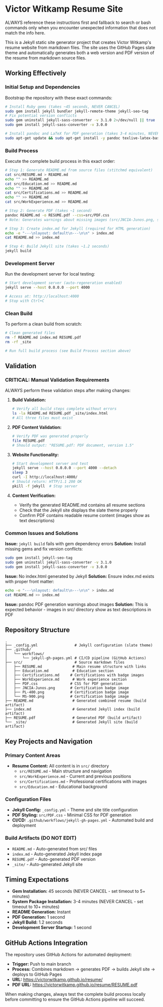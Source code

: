 # Victor Witkamp Resume Site

ALWAYS reference these instructions first and fallback to search or bash commands only when you encounter unexpected information that does not match the info here.

This is a Jekyll static site generator project that creates Victor Witkamp's resume website from markdown files. The site uses the GitHub Pages slate theme and automatically generates both a web version and PDF version of the resume from markdown source files.

## Working Effectively

### Initial Setup and Dependencies
Bootstrap the repository with these exact commands:

```bash
# Install Ruby gems (takes ~45 seconds, NEVER CANCEL)
sudo gem install jekyll bundler jekyll-remote-theme jekyll-seo-tag
# Fix potential version conflicts
sudo gem uninstall jekyll-sass-converter -v 3.1.0 2>/dev/null || true
sudo gem install jekyll-sass-converter -v 3.0.0

# Install pandoc and LaTeX for PDF generation (takes 3-4 minutes, NEVER CANCEL - set timeout to 10+ minutes)
sudo apt-get update && sudo apt-get install -y pandoc texlive-latex-base texlive-latex-recommended texlive-fonts-recommended
```

### Build Process
Execute the complete build process in this exact order:

```bash
# Step 1: Generate README.md from source files (stitchmd equivalent)
cat src/RESUME.md > README.md
echo "" >> README.md
cat src/Education.md >> README.md
echo "" >> README.md
cat src/Certifications.md >> README.md
echo "" >> README.md
cat src/WorkExperience.md >> README.md

# Step 2: Generate PDF (takes ~1 second)
pandoc README.md -o RESUME.pdf --css=src/PDF.css
# Note: Generates warnings about missing images (src/JNCIA-Junos.png, src/PL-400.png, src/MS-900.png) - this is expected and not an error

# Step 3: Create index.md for Jekyll (required for HTML generation)
echo -e "---\nlayout: default\n---\n\n" > index.md
cat README.md >> index.md

# Step 4: Build Jekyll site (takes ~1.2 seconds)
jekyll build
```

### Development Server
Run the development server for local testing:

```bash
# Start development server (auto-regeneration enabled)
jekyll serve --host 0.0.0.0 --port 4000

# Access at: http://localhost:4000
# Stop with Ctrl+C
```

### Clean Build
To perform a clean build from scratch:

```bash
# Clean generated files
rm -f README.md index.md RESUME.pdf
rm -rf _site

# Run full build process (see Build Process section above)
```

## Validation

### CRITICAL: Manual Validation Requirements
ALWAYS perform these validation steps after making changes:

1. **Build Validation:**
   ```bash
   # Verify all build steps complete without errors
   ls -la README.md RESUME.pdf _site/index.html
   # All three files must exist
   ```

2. **PDF Content Validation:**
   ```bash
   # Verify PDF was generated properly
   file RESUME.pdf
   # Should output: "RESUME.pdf: PDF document, version 1.5"
   ```

3. **Website Functionality:**
   ```bash
   # Start development server and test
   jekyll serve --host 0.0.0.0 --port 4000 --detach
   sleep 3
   curl -I http://localhost:4000/
   # Should return: HTTP/1.1 200 OK
   pkill -f jekyll  # Stop server
   ```

4. **Content Verification:**
   - Verify the generated README.md contains all resume sections
   - Check that the Jekyll site displays the slate theme properly
   - Confirm PDF contains readable resume content (images show as text descriptions)

### Common Issues and Solutions

**Issue:** `jekyll build` fails with gem dependency errors
**Solution:** Install missing gems and fix version conflicts:
```bash
sudo gem install jekyll-seo-tag
sudo gem uninstall jekyll-sass-converter -v 3.1.0
sudo gem install jekyll-sass-converter -v 3.0.0
```

**Issue:** No index.html generated by Jekyll
**Solution:** Ensure index.md exists with proper front matter:
```bash
echo -e "---\nlayout: default\n---\n\n" > index.md
cat README.md >> index.md
```

**Issue:** pandoc PDF generation warnings about images
**Solution:** This is expected behavior - images in src/ directory show as text descriptions in PDF

## Repository Structure

```
.
├── _config.yml                 # Jekyll configuration (slate theme)
├── .github/
│   └── workflows/
│       └── jekyll-gh-pages.yml # CI/CD pipeline (GitHub Actions)
├── src/                        # Source markdown files
│   ├── RESUME.md              # Main resume structure with links
│   ├── Education.md           # Education section
│   ├── Certifications.md     # Certifications with badge images
│   ├── WorkExperience.md      # Work experience section
│   ├── PDF.css               # CSS for PDF generation
│   ├── JNCIA-Junos.png       # Certification badge image
│   ├── PL-400.png            # Certification badge image
│   └── MS-900.png            # Certification badge image
├── README.md                  # Generated combined resume (build artifact)
├── index.md                   # Generated Jekyll index (build artifact)
├── RESUME.pdf                 # Generated PDF (build artifact)
└── _site/                     # Generated Jekyll site (build artifact)
```

## Key Projects and Navigation

### Primary Content Areas
- **Resume Content:** All content is in `src/` directory
  - `src/RESUME.md` - Main structure and navigation
  - `src/WorkExperience.md` - Current and previous positions
  - `src/Certifications.md` - Professional certifications with images
  - `src/Education.md` - Educational background

### Configuration Files
- **Jekyll Config:** `_config.yml` - Theme and site title configuration
- **PDF Styling:** `src/PDF.css` - Minimal CSS for PDF generation
- **CI/CD:** `.github/workflows/jekyll-gh-pages.yml` - Automated build and deployment

### Build Artifacts (DO NOT EDIT)
- `README.md` - Auto-generated from src/ files
- `index.md` - Auto-generated Jekyll index page
- `RESUME.pdf` - Auto-generated PDF version
- `_site/` - Auto-generated Jekyll site

## Timing Expectations

- **Gem Installation:** 45 seconds (NEVER CANCEL - set timeout to 5+ minutes)
- **System Package Installation:** 3-4 minutes (NEVER CANCEL - set timeout to 10+ minutes)
- **README Generation:** Instant
- **PDF Generation:** 1 second
- **Jekyll Build:** 1.2 seconds
- **Development Server Startup:** 1 second

## GitHub Actions Integration

The repository uses GitHub Actions for automated deployment:
- **Trigger:** Push to main branch
- **Process:** Combines markdown → generates PDF → builds Jekyll site → deploys to GitHub Pages
- **URL:** https://victorwitkamp.github.io/resume/
- **PDF URL:** https://victorwitkamp.github.io/resume/RESUME.pdf

When making changes, always test the complete build process locally before committing to ensure the GitHub Actions pipeline will succeed.